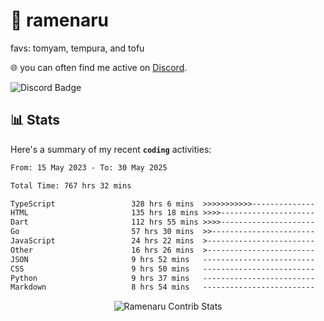 # 🍜 ramenaru
favs: tomyam, tempura, and tofu

🌐 you can often find me active on [Discord](https://discordapp.com/users/503291004200157185).

![Discord Badge](https://dcbadge.vercel.app/api/shield/503291004200157185)

## 📊 Stats

Here's a summary of my recent **`coding`** activities:

<!--START_SECTION:waka-->

```txt
From: 15 May 2023 - To: 30 May 2025

Total Time: 767 hrs 32 mins

TypeScript                 328 hrs 6 mins  >>>>>>>>>>>--------------   42.75 %
HTML                       135 hrs 18 mins >>>>---------------------   17.63 %
Dart                       112 hrs 55 mins >>>>---------------------   14.71 %
Go                         57 hrs 30 mins  >>-----------------------   07.49 %
JavaScript                 24 hrs 22 mins  >------------------------   03.18 %
Other                      16 hrs 26 mins  >------------------------   02.14 %
JSON                       9 hrs 52 mins   -------------------------   01.29 %
CSS                        9 hrs 50 mins   -------------------------   01.28 %
Python                     9 hrs 37 mins   -------------------------   01.25 %
Markdown                   8 hrs 54 mins   -------------------------   01.16 %
```

<!--END_SECTION:waka-->

<div style="text-align: center;">
   <img align="center" src="https://github-readme-streak-stats.herokuapp.com/?user=Ramenaru&theme=dark&card_width=520" alt="Ramenaru Contrib Stats" />
</div>

